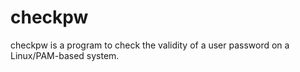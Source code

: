 # checkpw

checkpw is a program to check the validity of a user password on a Linux/PAM-based system.